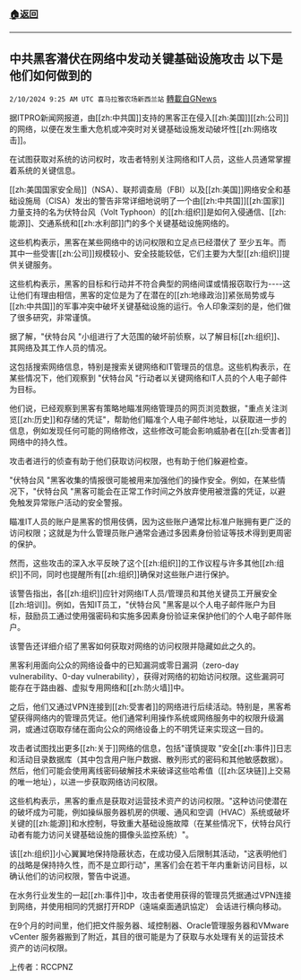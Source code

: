 ###  [:house:返回](README.md)
---


## 中共黑客潜伏在网络中发动关键基础设施攻击 以下是他们如何做到的
`2/10/2024 9:25 AM UTC 喜马拉雅农场新西兰站` [轉載自GNews](https://gnews.org/articles/2297073)

据ITPRO新闻网报道，由[[zh:中共国]]支持的黑客正在侵入[[zh:美国]][[zh:公司]]的网络，以便在发生重大危机或冲突时对关键基础设施发动破坏性[[zh:网络攻击]]。

在试图获取对系统的访问权时，攻击者特别关注网络和IT人员，这些人员通常掌握着系统的关键信息。

[[zh:美国国家安全局]]（NSA）、联邦调查局（FBI）以及[[zh:美国]]网络安全和基础设施局（CISA）发出的警告非常详细地说明了一个由[[zh:中共国]][[zh:国家]]力量支持的名为伏特台风（Volt Typhoon）的[[zh:组织]]是如何入侵通信、[[zh:能源]]、交通系统和[[zh:水利部]]门的多个关键基础设施网络的。

这些机构表示，黑客在某些网络中的访问权限和立足点已经潜伏了 至少五年。而其中一些受害[[zh:公司]]规模较小、安全技能较低，它们主要为大型[[zh:组织]]提供关键服务。

这些机构表示，黑客的目标和行动并不符合典型的网络间谍或情报窃取行为\----这让他们有理由相信，黑客的定位是为了在潜在的[[zh:地缘政治]]紧张局势或与[[zh:中共国]]的军事冲突中破坏关键基础设施的运行。令人印象深刻的是，他们做了很多研究，非常谨慎。

据了解，"伏特台风 "小组进行了大范围的破坏前侦察，以了解目标[[zh:组织]]、其网络及其工作人员的情况。

这包括搜索网络信息，特别是搜索关键网络和IT管理员的信息。这些机构表示，在某些情况下，他们观察到 "伏特台风 "行动者以关键网络和IT人员的个人电子邮件为目标。

他们说，已经观察到黑客有策略地瞄准网络管理员的网页浏览数据，"重点关注浏览[[zh:历史]]和存储的凭证"，帮助他们瞄准个人电子邮件地址，以获取进一步的信息，例如发现任何可能的网络修改，这些修改可能会影响威胁者在[[zh:受害者]]网络中的持久性。

攻击者进行的侦查有助于他们获取访问权限，也有助于他们躲避检查。

"伏特台风 "黑客收集的情报很可能被用来加强他们的操作安全。例如，在某些情况下，"伏特台风 "黑客可能会在正常工作时间之外放弃使用被泄露的凭证，以避免触发异常账户活动的安全警报。

瞄准IT人员的账户是黑客的惯用伎俩，因为这些账户通常比标准户账拥有更广泛的访问权限；这就是为什么管理员账户通常会通过多因素身份验证等技术得到更周密的保护。

然而，这些攻击的深入水平反映了这个[[zh:组织]]的工作议程与许多其他[[zh:组织]]不同，同时也提醒所有[[zh:组织]]确保对这些账户进行保护。

该警告指出，各[[zh:组织]]应针对网络IT人员/管理员和其他关键员工开展安全[[zh:培训]]。例如，告知IT员工，"伏特台风 "黑客是以个人电子邮件账户为目标，鼓励员工通过使用强密码和实施多因素身份验证来保护他们的个人电子邮件账户。

该警告还详细介绍了黑客如何获取对网络的访问权限并隐藏如此之久的。

黑客利用面向公众的网络设备中的已知漏洞或零日漏洞（zero-day vulnerability、0-day vulnerability），获得对网络的初始访问权限。这些漏洞可能存在于路由器、虚拟专用网络和[[zh:防火墙]]中。

之后，他们又通过VPN连接到[[zh:受害者]]的网络进行后续活动。特别是，黑客希望获得网络内的管理员凭证。他们通常利用操作系统或网络服务中的权限升级漏洞，或通过窃取存储在面向公众的网络设备上的不明凭证来实现这一目的。

攻击者试图找出更多[[zh:关于]]网络的信息，包括"谨慎提取 "安全[[zh:事件]]日志和活动目录数据库（其中包含用户账户数据、散列形式的密码和其他敏感数据）。然后，他们可能会使用离线密码破解技术来破译这些哈希值（[[zh:区块链]]上交易的唯一地址），以进一步获取网络访问权限。

这些机构表示，黑客的重点是获取对运营技术资产的访问权限。"这种访问使潜在的破坏成为可能，例如操纵服务器机房的供暖、通风和空调（HVAC）系统或破坏关键的[[zh:能源]]和水控制，导致重大基础设施故障（在某些情况下，伏特台风行动者有能力访问关键基础设施的摄像头监控系统）"。

该[[zh:组织]]小心翼翼地保持隐蔽状态，在成功侵入后限制其活动，"这表明他们的战略是保持持久性，而不是立即行动"，黑客们会在若干年内重新访问目标，以确认他们的访问权限，警告中说道。

在水务行业发生的一起[[zh:事件]]中，攻击者使用获得的管理员凭据通过VPN连接到网络，并使用相同的凭据打开RDP（遠端桌面通訊協定） 会话进行横向移动。

在9个月的时间里，他们把文件服务器、域控制器、Oracle管理服务器和VMware vCenter 服务器搬到了附近，其目的很可能是为了获取与水处理有关的运营技术资产的访问权限。

上传者：RCCPNZ
